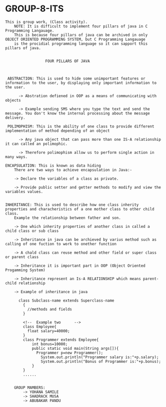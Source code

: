 # GROUP-8-ITS
    This is group work, (Class activity).
        NOTE: It is difficult to implement four pillars of java in C Programming Langauage.
        This is because four pillars of java can be archived in only OBJECT ORIENTED PROGRAMMING SYSTEM, but C Programming Langauage 
        is the procidial programming language so it can sapport this pillars of java.


                      FOUR PILLARS OF JAVA      
                      
                      

     ABSTRACTION: This is used to hide some unimportant features or information to the user, by displaying only important information to the user.
    
          -> Abstration defiened in OOP as a means of communicating with objects
    
          -> Example sending SMS where you type the text and send the message. You don't know the internal processing about the message delivery.

     POLIMOPHISM: This is the ability of one class to provide different implementation of method depending of an object
     
          -> Any java object that can pass more than one IS-A relationship it can called an polimophic.
     
          -> Therefore polimophism allow us to perform single action in many ways.

    ENCAPSULATION: This is known as data hiding 
        There are two ways to achieve encapsulation in Java:-

        -> Declare the variables of a class as private.

        -> Provide public setter and getter methods to modify and view the variables values.


    INHERITANCE: This is used to describe how one class inherity properties and characheristics of a one mother class to other child class.
        Example the relationship between father and son.
    
        -> One which inherity properties of another class in called a child class or sub class
    
        -> Inheritance in java can be archieved by varius method such as calling of one fuction to work to onether function
    
        -> A chald class can reuse method and other field or super class or parent class
    
        -> Inheritance it is important part in OOP (Object Oriented Progamming System)
    
        -> Inheritance represent an Is-A RELATIONSHIP which means parent-child relationship

        -> Example of inheritance in java

          class Subclass-name extends Superclass-name  
            {  
              //methods and fields  
            }  

            <!--  Example two      -->
            class Employee{  
              float salary=40000;  
            }  
            class Programmer extends Employee{  
                int bonus=10000;  
                public static void main(String args[]){  
                  Programmer p=new Programmer();  
                    System.out.println("Programmer salary is:"+p.salary);  
                    System.out.println("Bonus of Programmer is:"+p.bonus);  
                }  
            }  
            ......


        GROUP MAMBERS:
            -> YOHANA SAMILE
            -> SHADRACK MUSA
            -> ABUBAKAR PANDU
